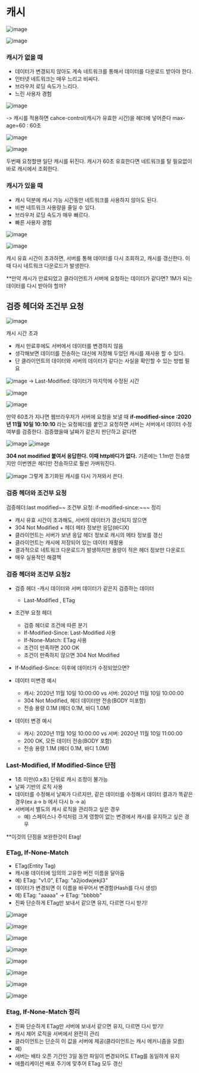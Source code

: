 # 캐시

![image](https://user-images.githubusercontent.com/60098769/119363560-e6782480-bce8-11eb-90d2-3f7d9df56298.png)

![image](https://user-images.githubusercontent.com/60098769/119363589-ee37c900-bce8-11eb-80f2-1fd971f4443c.png)


### 캐시가 없을 때 
- 데이터가 변경되지 않아도 계속 네트워크를 통해서 데이터를 다운로드 받아야 한다.
- 인터넷 네트워크는 매우 느리고 비싸다.
- 브라우저 로딩 속도가 느리다.
- 느린 사용자 경험

![image](https://user-images.githubusercontent.com/60098769/119363764-24754880-bce9-11eb-9ff1-668abb7f789c.png)

-> 캐시를 적용하면 cahce-control(캐시가 유효한 시간)을 헤더에 넣어준다
  max-age=60 : 60초
  
![image](https://user-images.githubusercontent.com/60098769/119363927-54bce700-bce9-11eb-8600-8b28c8c8adfc.png)

![image](https://user-images.githubusercontent.com/60098769/119364013-6dc59800-bce9-11eb-918a-d65623f7e2f0.png)

두번째 요청할땐 일단 캐시를 뒤진다. 
캐시가 60초 유효한다면 네트워크를 탈 필요없이 바로 캐시에서 조회한다.

### 캐시가 있을 때
- 캐시 덕분에 캐시 가능 시간동안 네트워크를 사용하지 않아도 된다.
- 비싼 네트워크 사용량을 줄일 수 있다.
-  브라우저 로딩 속도가 매우 빠르다.
- 빠른 사용자 경험

![image](https://user-images.githubusercontent.com/60098769/119364173-99488280-bce9-11eb-8248-cbd2cdc2aefc.png)

![image](https://user-images.githubusercontent.com/60098769/119364337-be3cf580-bce9-11eb-82c8-3e2da51c7ae6.png)

캐시 유효 시간이 초과하면, 서버를 통해 데이터를 다시 조회하고, 캐시를 갱신한다.
이때 다시 네트워크 다운로드가 발생한다.

**만약 캐시가 만료되었고 클라이언트가 서버에 요청하는 데이터가 같다면? 1M가 되는 데이터를 다시 받아야 할까?

## 검증 헤더와 조건부 요청

![image](https://user-images.githubusercontent.com/60098769/119364791-3c999780-bcea-11eb-81ed-4619d4e74e6a.png)

캐시 시간 초과
- 캐시 만료후에도 서버에서 데이터를 변경하지 않음
- 생각해보면 데이터를 전송하는 대신에 저장해 두었던 캐시를 재사용 할 수 있다.
- 단 클라이언트의 데이터와 서버의 데이터가 같다는 사실을 확인할 수 있는 방법 필요

![image](https://user-images.githubusercontent.com/60098769/119365323-c6e1fb80-bcea-11eb-8ab0-5636a930defc.png)
-> Last-Modified: 데이터가 마지막에 수정된 시간

![image](https://user-images.githubusercontent.com/60098769/119365484-ee38c880-bcea-11eb-8b84-8278da46953c.png)

![image](https://user-images.githubusercontent.com/60098769/119365576-0577b600-bceb-11eb-87fa-55343ebcd7a8.png)

만약 60초가 지나면 웹브라우저가 서버에 요청을 보낼 때 **if-modified-since :2020년 11월 10일 10:10:10** 라는 요청헤더를 붙인고 요청하면
서버는 서버에서 데이터 수정 여부를 검증한다. 검증했을때 날짜가 같은지 판단하고 같다면 

![image](https://user-images.githubusercontent.com/60098769/119365976-74eda580-bceb-11eb-8988-9926c950490b.png)
![image](https://user-images.githubusercontent.com/60098769/119365998-7a4af000-bceb-11eb-99a5-28e7a86628ef.png)

**304 not modified 붙여서 응답한다. 이때 http바디가 없다.**
기존에는 1.1m만 전송했지만 이번엔은 헤더만 전송하므로 훨씬 가벼워진다.

![image](https://user-images.githubusercontent.com/60098769/119366949-71a6e980-bcec-11eb-88cd-708a1fd6d099.png)
그렇게 초기화된 캐시를 다시 가져와서 쓴다.


### 검증 헤더와 조건부 요청
검증헤더:last modified~~ 
조건부 요청: if-modified-since:~~~
정리
- 캐시 유효 시간이 초과해도, 서버의 데이터가 갱신되지 않으면
- 304 Not Modified + 헤더 메타 정보만 응답(바디X)
- 클라이언트는 서버가 보낸 응답 헤더 정보로 캐시의 메타 정보를 갱신
- 클라이언트는 캐시에 저장되어 있는 데이터 재활용
- 결과적으로 네트워크 다운로드가 발생하지만 용량이 적은 헤더 정보만 다운로드
- 매우 실용적인 해결책

### 검증 헤더와 조건부 요청2
- 검증 헤더
  -캐시 데이터와 서버 데이터가 같은지 검증하는 데이터
  - Last-Modified , ETag
- 조건부 요청 헤더
  - 검증 헤더로 조건에 따른 분기
  - If-Modified-Since: Last-Modified 사용
  - If-None-Match: ETag 사용
  - 조건이 만족하면 200 OK
  - 조건이 만족하지 않으면 304 Not Modified
  
  
 - If-Modified-Since: 이후에 데이터가 수정되었으면?
  - 데이터 미변경 예시
    - 캐시: 2020년 11월 10일 10:00:00 vs 서버: 2020년 11월 10일 10:00:00
    - 304 Not Modified, 헤더 데이터만 전송(BODY 미포함)
    - 전송 용량 0.1M (헤더 0.1M, 바디 1.0M)
- 데이터 변경 예시
  - 캐시: 2020년 11월 10일 10:00:00 vs 서버: 2020년 11월 10일 11:00:00
  - 200 OK, 모든 데이터 전송(BODY 포함)
  - 전송 용량 1.1M (헤더 0.1M, 바디 1.0M)

### Last-Modified, If Modified-Since 단점
- 1초 미만(0.x초) 단위로 캐시 조정이 불가능
- 날짜 기반의 로직 사용
- 데이터를 수정해서 날짜가 다르지만, 같은 데이터를 수정해서 데이터 결과가 똑같은 경우(ex a-> b 에서 다시 b -> a)
- 서버에서 별도의 캐시 로직을 관리하고 싶은 경우
  - 예) 스페이스나 주석처럼 크게 영향이 없는 변경에서 캐시를 유지하고 싶은 경우
  
**이것의 단점을 보완한것이 Etag!

### ETag, If-None-Match
- ETag(Entity Tag)
- 캐시용 데이터에 임의의 고유한 버전 이름을 달아둠
- 예) ETag: "v1.0", ETag: "a2jiodwjekjl3"
- 데이터가 변경되면 이 이름을 바꾸어서 변경함(Hash를 다시 생성)
- 예) ETag: "aaaaa" -> ETag: "bbbbb"
- 진짜 단순하게 ETag만 보내서 같으면 유지, 다르면 다시 받기!

![image](https://user-images.githubusercontent.com/60098769/119370470-42927700-bcf0-11eb-8ca0-306832e8314a.png)

![image](https://user-images.githubusercontent.com/60098769/119370525-5342ed00-bcf0-11eb-97ed-20458e5628a0.png)

![image](https://user-images.githubusercontent.com/60098769/119370549-59d16480-bcf0-11eb-96f4-01a985c37d50.png)

![image](https://user-images.githubusercontent.com/60098769/119370564-5d64eb80-bcf0-11eb-8228-fca446d1f68c.png)

![image](https://user-images.githubusercontent.com/60098769/119370598-6c4b9e00-bcf0-11eb-859f-544d1ea82d8c.png)

![image](https://user-images.githubusercontent.com/60098769/119370636-77063300-bcf0-11eb-9961-5590db60bfdf.png)

![image](https://user-images.githubusercontent.com/60098769/119370653-7a99ba00-bcf0-11eb-95fc-2399eef86f36.png)

![image](https://user-images.githubusercontent.com/60098769/119370668-7f5e6e00-bcf0-11eb-9230-34f83448742f.png)

### Etag, If-None-Match 정리
- 진짜 단순하게 ETag만 서버에 보내서 같으면 유지, 다르면 다시 받기!
- 캐시 제어 로직을 서버에서 완전히 관리
- 클라이언트는 단순히 이 값을 서버에 제공(클라이언트는 캐시 메커니즘을 모름)
- 예)
- 서버는 배타 오픈 기간인 3일 동안 파일이 변경되어도 ETag를 동일하게 유지
- 애플리케이션 배포 주기에 맞추어 ETag 모두 갱신



